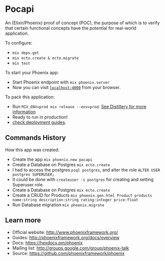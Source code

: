 # Pocapi
An (Elixir/Phoenix) proof of concept (POC), the purpose of which is to verify that certain functional concepts have the potential for real-world application.

To configure:

  * `mix deps.get`
  * `mix ecto.create & ecto.migrate`
  * `mix test`

To start your Phoenix app:

  * Start Phoenix endpoint with `mix phoenix.server`
  * Now you can visit [`localhost:4000`](http://localhost:4000) from your browser.

To pack this application:

  * Run `MIX_ENV=prod mix release --env=prod`. [See Distillery for more information](https://github.com/bitwalker/distillery)
  * Ready to run in production!
  * [check deployment guides](http://www.phoenixframework.org/docs/deployment).

## Commands History

How this app was created:

  * Create the app `mix phoenix.new pocapi`
  * Create a Database on Postgres `mix ecto.create`
  * I had to access the postgres `psql postgres`, and alter the role `ALTER USER postgres SUPERUSER;`
  * It could be done with `createuser -s postgres` for creating and setting Superuser role.
  * Create a Database on Postgres `mix ecto.create`
  * Create a CRUD for Products `mix phoenix.gen.html Product products name:string description:string rating:integer price:float`
  * Run Database migration `mix phoenix.migrate`

## Learn more

  * Official website: http://www.phoenixframework.org/
  * Guides: http://phoenixframework.org/docs/overview
  * Docs: https://hexdocs.pm/phoenix
  * Mailing list: http://groups.google.com/group/phoenix-talk
  * Source: https://github.com/phoenixframework/phoenix

